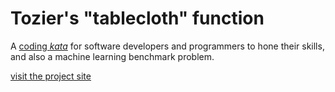 # Tozier's "tablecloth" function

A [coding *kata*](https://en.wikipedia.org/wiki/Kata_(programming)) for software developers and programmers to hone their skills, and also a machine learning benchmark problem.

[visit the project site](http://vaguery.github.io/tablecloth)
